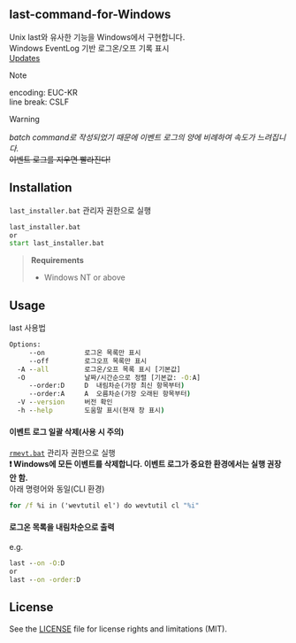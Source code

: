 ## last-command-for-Windows
Unix last와 유사한 기능을 Windows에서 구현합니다.  
Windows EventLog 기반 로그온/오프 기록 표시  
[Updates](./version_log.md)

> [!NOTE]
> encoding: EUC-KR  
> line break: CSLF  

> [!WARNING]
> _batch command로 작성되었기 때문에 이벤트 로그의 양에 비례하여 속도가 느려집니다._  
> ~~이벤트 로그를 지우면 빨라진다!~~

## Installation
`last_installer.bat` 관리자 권한으로 실행
```cmd
last_installer.bat
or
start last_installer.bat
```
> **Requirements**
> - Windows NT or above

## Usage
last 사용법
```cmd
Options:
     --on          로그온 목록만 표시
     --off         로그오프 목록만 표시
  -A --all         로그온/오프 목록 표시 [기본값]
  -O               날짜/시간순으로 정렬 [기본값: -O:A]
     --order:D     D  내림차순(가장 최신 항목부터)
     --order:A     A  오름차순(가장 오래된 항목부터)
  -V --version     버전 확인
  -h --help        도움말 표시(현재 창 표시)
```

#### 이벤트 로그 일괄 삭제(사용 시 주의)
[`rmevt.bat`](./releases/rmevt.bat) 관리자 권한으로 실행  
**❗ Windows에 모든 이벤트를 삭제합니다. 이벤트 로그가 중요한 환경에서는 실행 권장 안 함.**  
아래 명령어와 동일(CLI 환경)
```cmd
for /f %i in ('wevtutil el') do wevtutil cl "%i"
```

#### 로그온 목록을 내림차순으로 출력
e.g.
```cmd
last --on -O:D
or
last --on -order:D
```

## License
See the [LICENSE](./LICENSE) file for license rights and limitations (MIT).